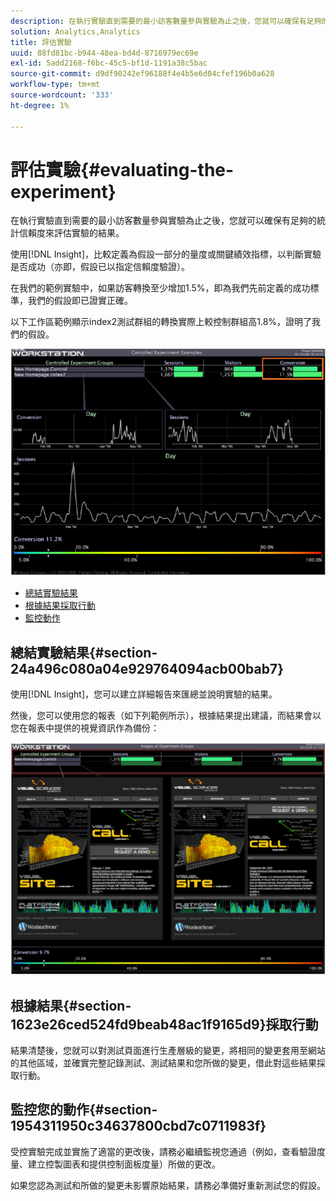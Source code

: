 ```yaml
---
description: 在執行實驗直到需要的最小訪客數量參與實驗為止之後，您就可以確保有足夠的統計信賴度來評估實驗的結果。
solution: Analytics,Analytics
title: 評估實驗
uuid: 88fd81bc-b944-48ea-bd4d-8716979ec69e
exl-id: 5add2168-f6bc-45c5-bf1d-1191a38c5bac
source-git-commit: d9df90242ef96188f4e4b5e6d04cfef196b0a628
workflow-type: tm+mt
source-wordcount: '333'
ht-degree: 1%

---
```


# 評估實驗{#evaluating-the-experiment}

在執行實驗直到需要的最小訪客數量參與實驗為止之後，您就可以確保有足夠的統計信賴度來評估實驗的結果。

使用[!DNL Insight]，比較定義為假設一部分的量度或關鍵績效指標，以判斷實驗是否成功（亦即，假設已以指定信賴度驗證）。

在我們的範例實驗中，如果訪客轉換至少增加1.5%，即為我們先前定義的成功標準，我們的假設即已證實正確。

以下工作區範例顯示index2測試群組的轉換實際上較控制群組高1.8%，證明了我們的假設。

![](assets/experimentresults.png)

* [總結實驗結果](../../../home/c-undst-ctrld-exp/c-vw-rslts/c-ev-exp.md#section-24a496c080a04e929764094acb00bab7)
* [根據結果採取行動](../../../home/c-undst-ctrld-exp/c-vw-rslts/c-ev-exp.md#section-1623e26ced524fd9beab48ac1f9165d9)
* [監控動作](../../../home/c-undst-ctrld-exp/c-vw-rslts/c-ev-exp.md#section-1954311950c34637800cbd7c0711983f)

## 總結實驗結果{#section-24a496c080a04e929764094acb00bab7}

使用[!DNL Insight]，您可以建立詳細報告來匯總並說明實驗的結果。

然後，您可以使用您的報表（如下列範例所示），根據結果提出建議，而結果會以您在報表中提供的視覺資訊作為備份：

![](assets/experimentresults2.png)

## 根據結果{#section-1623e26ced524fd9beab48ac1f9165d9}採取行動

結果清楚後，您就可以對測試頁面進行生產層級的變更，將相同的變更套用至網站的其他區域，並確實完整記錄測試、測試結果和您所做的變更，借此對這些結果採取行動。

## 監控您的動作{#section-1954311950c34637800cbd7c0711983f}

受控實驗完成並實施了適當的更改後，請務必繼續監視您通過（例如，查看驗證度量、建立控製圖表和提供控制面板度量）所做的更改。

如果您認為測試和所做的變更未影響原始結果，請務必準備好重新測試您的假設。
